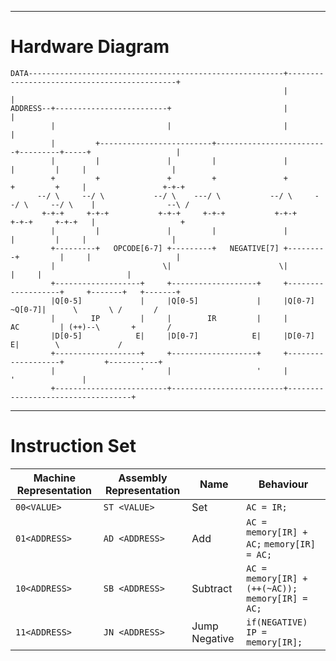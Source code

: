 --------

# Hardware Diagram

```
DATA---------------------------------------------------------+---------------------------------------------+
                                                             |                                             |
ADDRESS--+-------------------------+                         |                                             |
         |                         |                         |                                             |
         |         +-------------------------+-------------------------+---------+-----+                   |
         |         |               |         |               |         |         |     |                   |
         +         +               +         +               +         +         +     |                 +-+-+
      --/ \     --/ \           --/ \    ---/ \           --/ \     --/ \     --/ \    |                --\ /
       +-+-+     +-+-+           +-+-+     +-+-+           +-+-+     +-+-+     +-+-+   |                   +
         |         |               |         |               |         |         |     |                   |
         +---------+   OPCODE[6-7] +---------+   NEGATIVE[7] +---------+         |     |                   |
         |                        \|                        \|                   |     |                   |
         +-------------------+     +-------------------+     +-------------------+     +-------+   +-------+
         |Q[0-5]             |     |Q[0-5]             |     |Q[0-7]      ~Q[0-7]|      \       \ /       /
         |        IP         |     |        IR         |     |        AC         | (++)--\       +       /
         |D[0-5]            E|     |D[0-7]            E|     |D[0-7]            E|        \             /
         +-------------------+     +-------------------+     +-------------------+         +-----------+
         |                   '     |                   '     |                   '               |
         +-------------------------+-------------------------+-----------------------------------+
```

--------

# Instruction Set

Machine Representation|Assembly Representation| Name         |Behaviour
----------------------|-----------------------|--------------|----------------------------------------------------------------------------------------------------------
```00<VALUE>```       |```ST <VALUE>```       |Set           |```AC = IR;```
```01<ADDRESS>```     |```AD <ADDRESS>```     |Add           |```AC = memory[IR] + AC;``` ```memory[IR] = AC;```
```10<ADDRESS>```     |```SB <ADDRESS>```     |Subtract      |```AC = memory[IR] + (++(~AC));``` ```memory[IR] = AC;```
```11<ADDRESS>```     |```JN <ADDRESS>```     |Jump Negative |```if(NEGATIVE) IP = memory[IR];```
